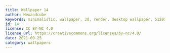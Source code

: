 ```yaml
---
title: Wallpaper 14
author: Hexandcube
keywords: minimalistic, wallpaper, 3d, render, desktop wallpaper, 5120x2880, orange, yellow, tempcolor
id: 14
license: CC BY-NC 4.0
license_url: https://creativecommons.org/licenses/by-nc/4.0/
date: 2021-09-25
category: wallpapers
---
```

